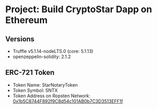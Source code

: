 # Project: Build CryptoStar Dapp on Ethereum

## Versions

* Truffle v5.1.14-nodeLTS.0 (core: 5.1.13)
* openzeppelin-solidity: 2.1.2

## ERC-721 Token

* Token Name: StarNotaryToken
* Token Symbol: SNTX
* Token Address on Ropsten Network: [0x1b5C8744F892f9C8d54c101AB0b7C3D3513EFF1f](https://ropsten.etherscan.io/address/0x1b5C8744F892f9C8d54c101AB0b7C3D3513EFF1f)

